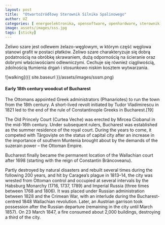 ```yaml
---
layout: post
title:  "Otwartoźródłowy Sterownik Silnika Spalinowego"
author: UZ
categories: [ energoelektronika, opensoftware, openhardware, sterownik silnika spalinowego, tuning, kogeneracja, agregat prądotwórczy, sport motorowy ]
image: assets/images/sss.jpg
tags: [sticky]
---
```


Żeliwo szare jest odlewem żelazo-węglowym, w którym część węglowa stanowi grafit  w postaci płatków. Żeliwo szare charakteryzuje się dobrą podatnością na obróbkę skrawaniem, dużą odpornością na ścieranie oraz dobrymi właściwościami odlewniczymi. Cechuje się również ciągliwością, zdolnością tłumienia drgań i stosunkowo niskim kosztem wytwarzania.

![walking]({{ site.baseurl }}/assets/images/sssm.png)


#### Early 18th century woodcut of Bucharest

The Ottomans appointed Greek administrators (Phanariotes) to run the town from the 18th century. A short-lived revolt initiated by Tudor Vladimirescu in 1821 led to the end of the rule of Constantinople Greeks in Bucharest.[19]

The Old Princely Court (Curtea Veche) was erected by Mircea Ciobanul in the mid-16th century. Under subsequent rulers, Bucharest was established as the summer residence of the royal court. During the years to come, it competed with Târgoviște on the status of capital city after an increase in the importance of southern Muntenia brought about by the demands of the suzerain power – the Ottoman Empire.

Bucharest finally became the permanent location of the Wallachian court after 1698 (starting with the reign of Constantin Brâncoveanu).

Partly destroyed by natural disasters and rebuilt several times during the following 200 years, and hit by Caragea’s plague in 1813–14, the city was wrested from Ottoman control and occupied at several intervals by the Habsburg Monarchy (1716, 1737, 1789) and Imperial Russia (three times between 1768 and 1806). It was placed under Russian administration between 1828 and the Crimean War, with an interlude during the Bucharest-centred 1848 Wallachian revolution. Later, an Austrian garrison took possession after the Russian departure (remaining in the city until March 1857). On 23 March 1847, a fire consumed about 2,000 buildings, destroying a third of the city.
